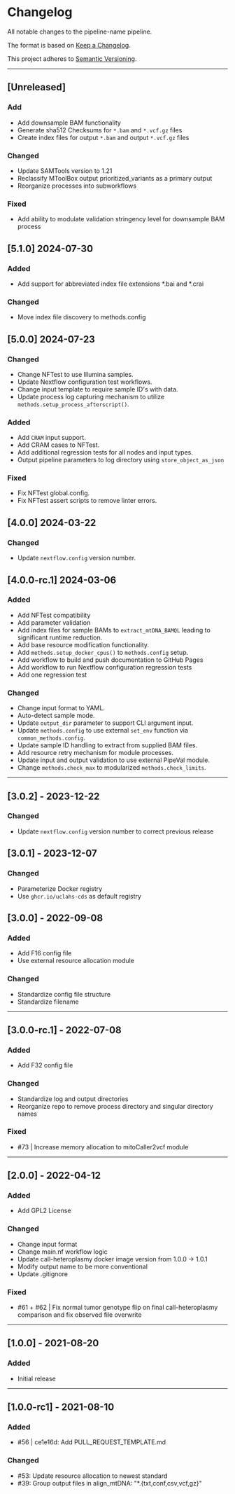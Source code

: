 # Changelog
All notable changes to the pipeline-name pipeline.

The format is based on [Keep a Changelog](https://keepachangelog.com/en/1.0.0/).

This project adheres to [Semantic Versioning](https://semver.org/spec/v2.0.0.html).

---
## [Unreleased]
### Add
- Add downsample BAM functionality
- Generate sha512 Checksums for `*.bam` and `*.vcf.gz` files
- Create index files for output `*.bam` and output `*.vcf.gz` files

### Changed
- Update SAMTools version to 1.21
- Reclassify MToolBox output prioritized_variants as a primary output
- Reorganize processes into subworkflows

### Fixed
- Add ability to modulate validation stringency level for downsample BAM process

## [5.1.0] 2024-07-30
### Added
- Add support for abbreviated index file extensions *.bai and *.crai
### Changed
- Move index file discovery to methods.config

## [5.0.0] 2024-07-23
### Changed
- Change NFTest to use Illumina samples.
- Update Nextflow configuration test workflows.
- Change input template to require sample ID's with data.
- Update process log capturing mechanism to utilize `methods.setup_process_afterscript()`.
### Added
- Add `CRAM` input support.
- Add CRAM cases to NFTest.
- Add additional regression tests for all nodes and input types.
- Output pipeline parameters to log directory using `store_object_as_json`

### Fixed
- Fix NFTest global.config.
- Fix NFTest assert scripts to remove linter errors.

## [4.0.0] 2024-03-22
### Changed
- Update `nextflow.config` version number.

## [4.0.0-rc.1] 2024-03-06
### Added
- Add NFTest compatibility
- Add parameter validation
- Add index files for sample BAMs to `extract_mtDNA_BAMQL` leading to significant runtime reduction.
- Add base resource modification functionality.
- Add `methods.setup_docker_cpus()` to `methods.config` setup.
- Add workflow to build and push documentation to GitHub Pages
- Add workflow to run Nextflow configuration regression tests
- Add one regression test

### Changed
- Change input format to YAML.
- Auto-detect sample mode.
- Update `output_dir` parameter to support CLI argument input.
- Update `methods.config` to use external `set_env` function via `common_methods.config`.
- Update sample ID handling to extract from supplied BAM files.
- Add resource retry mechanism for module processes.
- Update input and output validation to use external PipeVal module.
- Change `methods.check_max` to modularized `methods.check_limits`.

---
## [3.0.2] - 2023-12-22
### Changed
- Update `nextflow.config` version number to correct previous release

## [3.0.1] - 2023-12-07
### Changed
- Parameterize Docker registry
- Use `ghcr.io/uclahs-cds` as default registry

## [3.0.0] - 2022-09-08
### Added
- Add F16 config file
- Use external resource allocation module

### Changed
- Standardize config file structure
- Standardize filename

---
## [3.0.0-rc.1] - 2022-07-08
### Added
- Add F32 config file

### Changed
- Standardize log and output directories
- Reorganize repo to remove process directory and singular directory names

### Fixed
- #73 | Increase memory allocation to mitoCaller2vcf module

---
## [2.0.0] - 2022-04-12
### Added
- Add GPL2 License

### Changed
- Change input format
- Change main.nf workflow logic
- Update call-heteroplasmy docker image version from 1.0.0 -> 1.0.1
- Modify output name to be more conventional
- Update .gitignore

### Fixed
- #61 + #62  | Fix normal tumor genotype flip on final call-heteroplasmy comparison and fix observed file overwrite

---
## [1.0.0] - 2021-08-20
### Added
- Initial release

---
## [1.0.0-rc1] - 2021-08-10
### Added
- #56 | ce1e16d: Add PULL_REQUEST_TEMPLATE.md

### Changed
- #53: Update resource allocation to newest standard
- #39: Group output files in align_mtDNA: "*.{txt,conf,csv,vcf,gz}"
